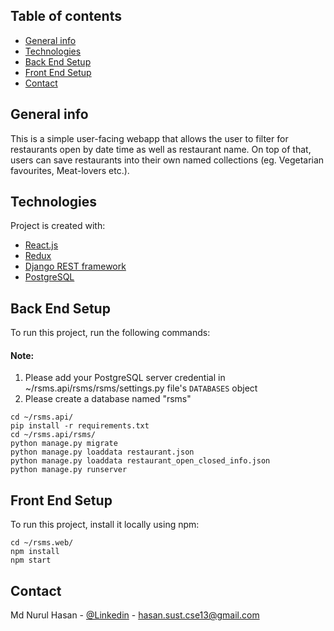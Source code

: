 ## Table of contents
* [General info](#general-info)
* [Technologies](#technologies)
* [Back End Setup](#back-end-setup)
* [Front End Setup](#front-end-setup)
* [Contact](#contact)

## General info
This is a simple user-facing webapp that allows the user to filter for restaurants open by date time as well as restaurant name. On top of that, users can save restaurants into their own named collections (eg. Vegetarian favourites, Meat-lovers etc.).

## Technologies
Project is created with:
* [React.js](https://reactjs.org/)
* [Redux](https://redux.js.org/)
* [Django REST framework](https://www.django-rest-framework.org/)
* [PostgreSQL](https://www.postgresql.org/)

## Back End Setup
To run this project, run the following commands:  
#### Note: 
1. Please add your PostgreSQL server credential in ~/rsms.api/rsms/rsms/settings.py file's ```DATABASES``` object
2. Please create a database named "rsms"
```
cd ~/rsms.api/
pip install -r requirements.txt
cd ~/rsms.api/rsms/
python manage.py migrate
python manage.py loaddata restaurant.json
python manage.py loaddata restaurant_open_closed_info.json
python manage.py runserver
```

## Front End Setup
To run this project, install it locally using npm:

```
cd ~/rsms.web/
npm install
npm start
```

## Contact

Md Nurul Hasan - [@Linkedin](https://www.linkedin.com/in/hasan999/) - hasan.sust.cse13@gmail.com
